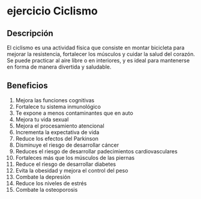 # ejercicio Ciclismo

## Descripción
El ciclismo es una actividad física que consiste en montar bicicleta para mejorar la resistencia, fortalecer los músculos y cuidar la salud del corazón. Se puede practicar al aire libre o en interiores, y es ideal para mantenerse en forma de manera divertida y saludable.
## Beneficios
1. Mejora las funciones cognitivas
2. Fortalece tu sistema inmunológico
3. Te expone a menos contaminantes que en auto
4. Mejora tu vida sexual
5. Mejora el procesamiento atencional
6. Incrementa la expectativa de vida
7. Reduce los efectos del Parkinson
8. Disminuye el riesgo de desarrollar cáncer
9. Reduces el riesgo de desarrollar padecimientos cardiovasculares
10. Fortaleces más que los músculos de las piernas
11. Reduce el riesgo de desarrollar diabetes
12. Evita la obesidad y mejora el control del peso
13. Combate la depresión
14. Reduce los niveles de estrés
15. Combate la osteoporosis 